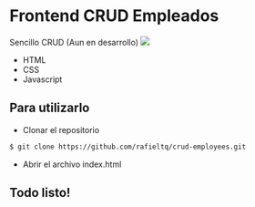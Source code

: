 # Frontend CRUD Empleados
Sencillo CRUD (Aun en desarrollo)
<img src="https://i.imgur.com/ewTDGgq.png"/>
- HTML
- CSS
- Javascript
## Para utilizarlo
- Clonar el repositorio
```bash
$ git clone https://github.com/rafieltq/crud-employees.git
```
- Abrir el archivo index.html
## Todo listo!
